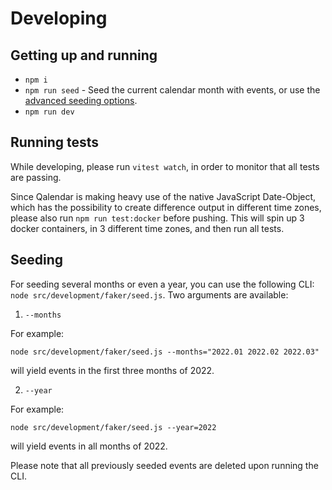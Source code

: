 # Developing
## Getting up and running
* `npm i`
* `npm run seed` - Seed the current calendar month with events, or use the [advanced seeding options](#seeding). 
* `npm run dev`

## Running tests
While developing, please run `vitest watch`, in order to monitor that all tests are passing.

Since Qalendar is making heavy use of the native JavaScript Date-Object, which has the possibility to create difference output in different time zones, please also run `npm run test:docker` before pushing. This will spin up 3 docker containers, in 3 different time zones, and then run all tests.

## Seeding

For seeding several months or even a year, you can use the following CLI: `node src/development/faker/seed.js`. Two arguments are available:

1. `--months`

For example:
```
node src/development/faker/seed.js --months="2022.01 2022.02 2022.03"
```
will yield events in the first three months of 2022.

2. `--year` 

For example:
```
node src/development/faker/seed.js --year=2022
```
will yield events in all months of 2022.

Please note that all previously seeded events are deleted upon running the CLI.